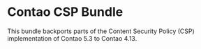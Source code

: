 # Contao CSP Bundle

This bundle backports parts of the Content Security Policy (CSP) implementation of Contao 5.3 to Contao 4.13.


